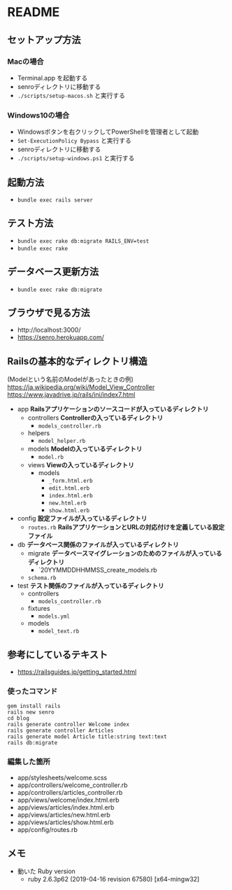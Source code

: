 # README

## セットアップ方法

### Macの場合
  - Terminal.app を起動する
  - senroディレクトリに移動する
  - `./scripts/setup-macos.sh` と実行する

### Windows10の場合
  - Windowsボタンを右クリックしてPowerShellを管理者として起動
  - `Set-ExecutionPolicy Bypass` と実行する
  - senroディレクトリに移動する
  - `./scripts/setup-windows.ps1` と実行する


## 起動方法
  - `bundle exec rails server`

## テスト方法
  - `bundle exec rake db:migrate RAILS_ENV=test`
  - `bundle exec rake`

## データベース更新方法
  - `bundle exec rake db:migrate`


## ブラウザで見る方法
  - http://localhost:3000/
  - https://senro.herokuapp.com/


## Railsの基本的なディレクトリ構造
(Modelという名前のModelがあったときの例)
https://ja.wikipedia.org/wiki/Model_View_Controller
https://www.javadrive.jp/rails/ini/index7.html


  - app  **Railsアプリケーションのソースコードが入っているディレクトリ**
    - controllers   **Controllerの入っているディレクトリ**
      - `models_controller.rb`
    - helpers
      - `model_helper.rb`
    - models   **Modelの入っているディレクトリ**
      - `model.rb`
    - views   **Viewの入っているディレクトリ**
      - models
        - `_form.html.erb`
        - `edit.html.erb`
        - `index.html.erb`
        - `new.html.erb`
        - `show.html.erb`
  - config   **設定ファイルが入っているディレクトリ**
    - `routes.rb`   **RailsアプリケーションとURLの対応付けを定義している設定ファイル**
  - db   **データベース関係のファイルが入っているディレクトリ**
    - migrate   **データベースマイグレーションのためのファイルが入っているディレクトリ**
      - `20YYMMDDHHMMSS_create_models.rb
    - `schema.rb`
  - test   **テスト関係のファイルが入っているディレクトリ**
    - controllers
      - `models_controller.rb`
    - fixtures
      - `models.yml`
    - models
      - `model_text.rb`


## 参考にしているテキスト
  - https://railsguides.jp/getting_started.html


### 使ったコマンド
```
gem install rails
rails new senro
cd blog
rails generate controller Welcome index
rails generate controller Articles
rails generate model Article title:string text:text
rails db:migrate
```

### 編集した箇所
  - app/stylesheets/welcome.scss
  - app/controllers/welcome_controller.rb
  - app/controllers/articles_controller.rb
  - app/views/welcome/index.html.erb
  - app/views/articles/index.html.erb
  - app/views/articles/new.html.erb
  - app/views/articles/show.html.erb
  - app/config/routes.rb


## メモ

* 動いた Ruby version
    - ruby 2.6.3p62 (2019-04-16 revision 67580) [x64-mingw32]

